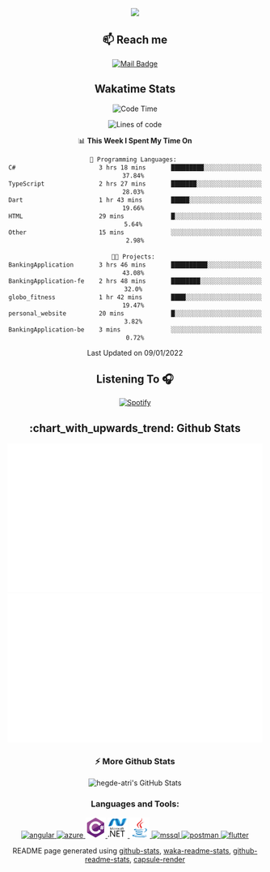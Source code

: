<p align="center">
<img src="https://capsule-render.vercel.app/api?type=waving&color=0:ff00ff,100:6600ff&height=300&section=header&text=Welcome%20to%20my%20profile&fontColor=ffffff&fontSize=50&animation=fadeIn" />
</p>

<h2 align="center">
📫 Reach me
</h2>

<div align="center">

[![Mail Badge](https://img.shields.io/badge/-dev.hegdeatri@gmail.com-c0392b?style=flat&labelColor=c0392b&logo=gmail&logoColor=white)](mailto:dev.hegdeatri@gmail.com)

<h2 align="center">
Wakatime Stats
</h2>


<!--START_SECTION:waka-->
![Code Time](http://img.shields.io/badge/Code%20Time-145%20hrs%2030%20mins-blue)

![Lines of code](https://img.shields.io/badge/From%20Hello%20World%20I%27ve%20Written-874%20Thousand%20lines%20of%20code-blue)

📊 **This Week I Spent My Time On** 

```text
💬 Programming Languages: 
C#                       3 hrs 18 mins       █████████░░░░░░░░░░░░░░░░   37.84% 
TypeScript               2 hrs 27 mins       ███████░░░░░░░░░░░░░░░░░░   28.03% 
Dart                     1 hr 43 mins        █████░░░░░░░░░░░░░░░░░░░░   19.66% 
HTML                     29 mins             █░░░░░░░░░░░░░░░░░░░░░░░░   5.64% 
Other                    15 mins             ░░░░░░░░░░░░░░░░░░░░░░░░░   2.98%

🐱‍💻 Projects: 
BankingApplication       3 hrs 46 mins       ██████████░░░░░░░░░░░░░░░   43.08% 
BankingApplication-fe    2 hrs 48 mins       ████████░░░░░░░░░░░░░░░░░   32.0% 
globo_fitness            1 hr 42 mins        ████░░░░░░░░░░░░░░░░░░░░░   19.47% 
personal_website         20 mins             █░░░░░░░░░░░░░░░░░░░░░░░░   3.82% 
BankingApplication-be    3 mins              ░░░░░░░░░░░░░░░░░░░░░░░░░   0.72%

```


 Last Updated on 09/01/2022
<!--END_SECTION:waka-->

<h2 align="center">
Listening To 🎧
</h2>

[![Spotify](https://novatorem-hegde-atri.vercel.app/api/spotify)](https://open.spotify.com/user/hegde_atri)

<h2 align="center">
:chart_with_upwards_trend: Github Stats
</h2>
<p align="center">

![](https://github.com/hegde-atri/cuddly-succotash/blob/master/generated/overview.svg?raw=true)
![](https://github.com/hegde-atri/cuddly-succotash/blob/master/generated/languages.svg?raw=true)

</p>


### :zap: More Github Stats


<img align="center" alt="hegde-atri's GitHub Stats" src="https://github-readme-stats-hegde-atri.vercel.app/api?username=hegde-atri&show_icons=true&hide_border=true&theme=radical&count_private=true" />

<h3 align="center">Languages and Tools:</h3>

<p align="center"> <a href="https://angular.io" target="_blank"> <img src="https://angular.io/assets/images/logos/angular/angular.svg" alt="angular" width="40" height="40"/> </a> <a href="https://azure.microsoft.com/en-in/" target="_blank"> <img src="https://www.vectorlogo.zone/logos/microsoft_azure/microsoft_azure-icon.svg" alt="azure" width="40" height="40"/> </a> <a href="https://www.w3schools.com/cs/" target="_blank"> <img src="https://raw.githubusercontent.com/devicons/devicon/master/icons/csharp/csharp-original.svg" alt="csharp" width="40" height="40"/> </a> <a href="https://dotnet.microsoft.com/" target="_blank"> <img src="https://raw.githubusercontent.com/devicons/devicon/master/icons/dot-net/dot-net-original-wordmark.svg" alt="dotnet" width="40" height="40"/> </a> <a href="https://www.java.com" target="_blank"> <img src="https://raw.githubusercontent.com/devicons/devicon/master/icons/java/java-original.svg" alt="java" width="40" height="40"/> </a> <a href="https://www.microsoft.com/en-us/sql-server" target="_blank"> <img src="https://www.svgrepo.com/show/303229/microsoft-sql-server-logo.svg" alt="mssql" width="40" height="40"/> </a> <a href="https://postman.com" target="_blank"> <img src="https://www.vectorlogo.zone/logos/getpostman/getpostman-icon.svg" alt="postman" width="40" height="40"/> </a> <a href="https://flutter.dev" target="_blank"> <img src="https://www.vectorlogo.zone/logos/flutterio/flutterio-icon.svg" alt="flutter" width="40" height="40"/> </a> </p>


<p align="center">

README page generated using <a href="https://github.com/jstrieb/github-stats">github-stats</a>, <a href="https://github.com/anmol098/waka-readme-stats">waka-readme-stats</a>, <a href="https://github.com/anuraghazra/github-readme-stats">github-readme-stats</a>, <a href="https://github.com/kyechan99/capsule-render">capsule-render</a>

</p>

